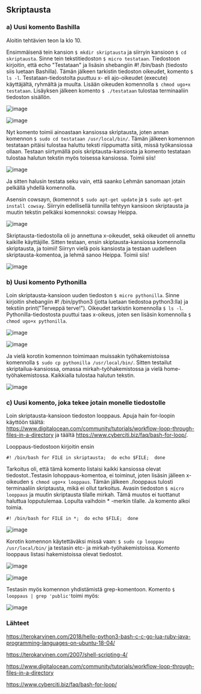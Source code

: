 ## Skriptausta

### a) Uusi komento Bashilla

Aloitin tehtävien teon la klo 10. 

Ensimmäisenä tein kansion `$ mkdir skriptausta` ja siirryin kansioon `$ cd skriptausta`. Sinne tein tekstitiedoston `$ micro testataan`. Tiedostoon kirjoitin, että echo "Testataan" ja lisäsin shebangiin #! /bin/bash (tiedosto siis luetaan Bashilla). Tämän jälkeen tarkistin tiedoston oikeudet, komento `$ ls -l`. Testataan-tiedostolta puuttuu x- eli ajo-oikeudet (execute) käyttäjältä, ryhmältä ja muulta. Lisään oikeuden komennolla `$ chmod ugo+x testataan`.  Lisäyksen jälkeen komento `$ ./testataan` tulostaa terminaaliin tiedoston sisällön. 

![image](https://user-images.githubusercontent.com/82024427/224475275-43187caa-99ba-4a42-8672-8bd2bc0c3a63.png)


![image](https://user-images.githubusercontent.com/82024427/224475215-28baa83e-a79d-4bfd-a142-3c1f643463c3.png)

Nyt komento toimii ainoastaan kansiossa skriptausta, joten annan komennon `$ sudo cd testataan /usr/local/bin/`. Tämän jälkeen komennon testataan pitäisi tulostaa haluttu teksti riippumatta siitä, missä työkansiossa ollaan. Testaan siirtymällä pois skriptausta-kansiosta ja komento testataan tulostaa halutun tekstin myös toisessa kansiossa. Toimii siis! 

![image](https://user-images.githubusercontent.com/82024427/224475713-ac0518c8-330c-45a0-84cd-21d7f854fc72.png)

Ja sitten halusin testata seku vain, että saanko Lehmän sanomaan jotain pelkällä yhdellä komennolla. 

Asensin cowsayn, (komennot `$ sudo apt-get update` ja `$ sudo apt-get install cowsay`. Siirryin edellisellä tunnilla tehtyyn kansioon skriptausta ja muutin tekstin pelkäksi komennoksi: cowsay Heippa. 

![image](https://user-images.githubusercontent.com/82024427/224475907-3aff4c44-eb5e-4e75-94ad-feef0b4b089b.png)

Skriptausta-tiedostolla oli jo annettuna x-oikeudet, sekä oikeudet oli annettu kaikille käyttäjille. Sitten testaan, ensin skiptausta-kansiossa komennolla skriptausta, ja toimii! Siirryn vielä pois kansiosta ja testaan uudelleen skriptausta-komentoa, ja lehmä sanoo Heippa. Toimii siis! 

![image](https://user-images.githubusercontent.com/82024427/224476077-2e850d0b-4f56-4d00-9578-82c006a36b00.png)

### b) Uusi komento Pythonilla

Loin skriptausta-kansioon uuden tiedoston `$ micro pythonilla`. Sinne kirjoitin shebangiin #! /bin/python3 (jotta luetaan tiedostoa python3:lla) ja tekstiin print("Terveppä terve!"). Oikeudet tarkistin komennolla `$ ls -l`. Pythonilla-tiedostosta puuttui taas x-oikeus, joten sen lisäsin komennolla `$ chmod ugo+x pythonilla`. 

![image](https://user-images.githubusercontent.com/82024427/224476843-4eadbb3b-6aa6-4380-8617-04a79c349a5e.png)

![image](https://user-images.githubusercontent.com/82024427/224476875-7e8254f9-553f-496b-906f-8683ef4e0a6c.png)

Ja vielä korotin komennon toimimaan muissakin työhakemistoissa komennolla `$ sudo cp pythonilla /usr/local/bin/`. Sitten testailut skriptailua-kansiossa, omassa mirkah-työhakemistossa ja vielä home-työhakemistossa. Kaikkialla tulostaa halutun tekstin. 

![image](https://user-images.githubusercontent.com/82024427/224477194-969e1a68-218f-45fa-83ab-22a758296d8e.png)

### c) Uusi komento, joka tekee jotain monelle tiedostolle

Loin skriptausta-kansioon tiedoston looppaus. Apuja hain for-loopin käyttöön täältä: https://www.digitalocean.com/community/tutorials/workflow-loop-through-files-in-a-directory ja täältä https://www.cyberciti.biz/faq/bash-for-loop/. 

Looppaus-tiedostoon kirjoitin ensin

`#! /bin/bash
for FILE in skriptausta; 
do echo $FILE; 
done`

Tarkoitus oli, että tämä komento listaisi kaikki kansiossa olevat tiedostot..Testasin lohoppaus-komentoa, ei toiminut, joten lisäsin jälleen x-oikeuden `$ chmod ugo+x looppaus`. Tämän jälkeen ./looppaus tulosti terminaaliin skriptausta, mikä ei ollut tarkoitus. Avasin tiedoston `$ micro looppaus` ja muutin skriptausta tilalle mirkah. Tämä muutos ei tuottanut haluttua lopputulemaa. Lopulta vaihdoin * -merkin tilalle. Ja komento alkoi toimia. 

`#! /bin/bash
for FILE in *; 
do echo $FILE; 
done`

![image](https://user-images.githubusercontent.com/82024427/224479041-4709e8dd-8cff-4109-859d-f034439c2dd7.png)

Korotin komennon käytettäväksi missä vaan: `$ sudo cp looppau /usr/local/bin/` ja testasin etc- ja mirkah-työhakemistoissa. Komento looppaus listasi hakemistoissa olevat tiedostot. 

![image](https://user-images.githubusercontent.com/82024427/224479097-8121a458-3b42-4585-8401-ce78ccbeed28.png)

![image](https://user-images.githubusercontent.com/82024427/224479177-b8958693-d9a9-4bf7-bef9-beb67e6595b0.png)

Testasin myös komennon yhdistämistä grep-komentoon. Komento `$ looppaus | grep 'public'`toimi myös:

![image](https://user-images.githubusercontent.com/82024427/224479207-a7b61aba-d785-481d-b657-a6be1e0a4bc9.png)


### Lähteet

https://terokarvinen.com/2018/hello-python3-bash-c-c-go-lua-ruby-java-programming-languages-on-ubuntu-18-04/

https://terokarvinen.com/2007/shell-scripting-4/

https://www.digitalocean.com/community/tutorials/workflow-loop-through-files-in-a-directory

https://www.cyberciti.biz/faq/bash-for-loop/



